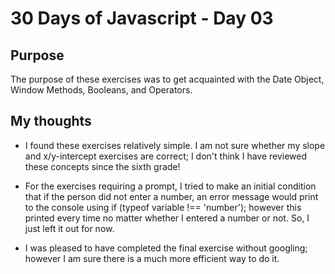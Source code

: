 # 30 Days of Javascript - Day 03

## Purpose
The purpose of these exercises was to get acquainted with the Date Object, Window Methods, Booleans, and Operators. 

## My thoughts
- I found these exercises relatively simple. I am not sure whether my slope and x/y-intercept 
exercises are correct; I don't think I have reviewed these concepts since the sixth grade! 

- For the exercises requiring a prompt, I tried to make an initial condition that if the person did
not enter a number, an error message would print to the console using if (typeof variable !== 'number'); however this printed every time no matter whether I entered a number or not. So, I just left it out for now. 

- I was pleased to have completed the final exercise without googling; however I am sure there is 
a much more efficient way to do it. 